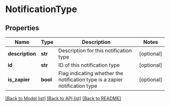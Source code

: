# NotificationType

## Properties
Name | Type | Description | Notes
------------ | ------------- | ------------- | -------------
**description** | **str** | Description for this notification type | [optional] 
**id** | **str** | ID of this notification type | [optional] 
**is_zapier** | **bool** | Flag indicating whether the notification type is a zapier notification type | [optional] 

[[Back to Model list]](../README.md#documentation-for-models) [[Back to API list]](../README.md#documentation-for-api-endpoints) [[Back to README]](../README.md)


